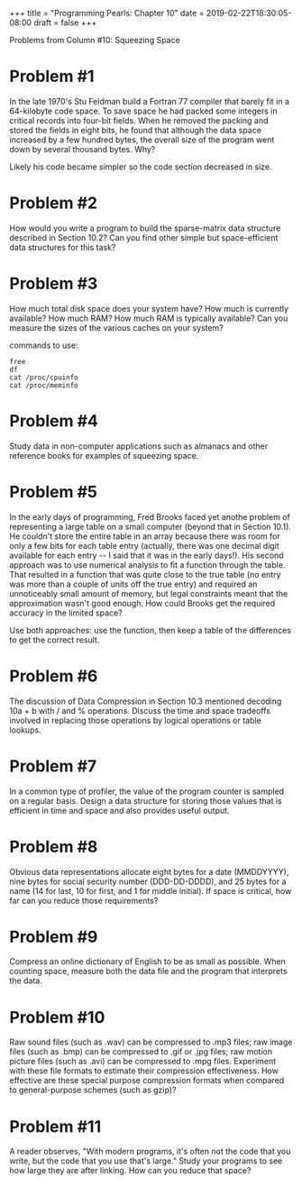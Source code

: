 +++
title = "Programming Pearls: Chapter 10"
date = 2019-02-22T18:30:05-08:00
draft = false
+++

Problems from Column #10: Squeezing Space

# Problem #1

In the late 1970's Stu Feldman build a Fortran 77 compiler that barely fit in a 64-kilobyte code space. To save space he had packed some integers in critical records into four-bit fields. When he removed the packing and stored the fields in eight bits, he found that although the data space increased by a few hundred bytes, the overall size of the program went down by several thousand bytes. Why?

Likely his code became simpler so the code section decreased in size.

# Problem #2

How would you write a program to build the sparse-matrix data structure described in Section 10.2? Can you find other simple but space-efficient data structures for this task?

# Problem #3

How much total disk space does your system have? How much is currently available? How much RAM? How much RAM is typically available? Can you measure the sizes of the various caches on your system?

commands to use:
```
free
df
cat /proc/cpuinfo
cat /proc/meminfo
```

# Problem #4

Study data in non-computer applications such as almanacs and other reference books for examples of squeezing space.

# Problem #5

In the early days of programming, Fred Brooks faced yet anothe problem of representing a large table on a small computer (beyond that in Section 10.1). He couldn't store the entire table in an array because there was room for only a few bits for each table entry (actually, there was one decimal digit available for each entry -- I said that it was in the early days!). His second approach was to use numerical analysis to fit a function through the table. That resulted in a function that was quite close to the true table (no entry was more than a couple of units off the true entry) and required an unnoticeably small amount of memory, but legal constraints meant that the approximation wasn't good enough. How could Brooks get the required accuracy in the limited space?

Use both approaches: use the function, then keep a table of the differences to get the correct result.

# Problem #6

The discussion of Data Compression in Section 10.3 mentioned decoding 10a + b with / and % operations. Discuss the time and space tradeoffs involved in replacing those operations by logical operations or table lookups.

# Problem #7

In a common type of profiler, the value of the program counter is sampled on a regular basis. Design a data structure for storing those values that is efficient in time and space and also provides useful output.

# Problem #8

Obvious data representations allocate eight bytes for a date (MMDDYYYY), nine bytes for social security number (DDD-DD-DDDD), and 25 bytes for a name (14 for last, 10 for first, and 1 for middle initial). If space is critical, how far can you reduce those requirements?

# Problem #9

Compress an online dictionary of English to be as small as possible. When counting space, measure both the data file and the program that interprets the data.

# Problem #10

Raw sound files (such as .wav) can be compressed to .mp3 files; raw image files (such as .bmp) can be compressed to .gif or .jpg files; raw motion picture files (such as .avi) can be compressed to .mpg files. Experiment with these file formats to estimate their compression effectiveness. How effective are these special purpose compression formats when compared to general-purpose schemes (such as gzip)?

# Problem #11

A reader observes, "With modern programs, it's often not the code that you write, but the code that you use that's large." Study your programs to see how large they are after linking. How can you reduce that space?

